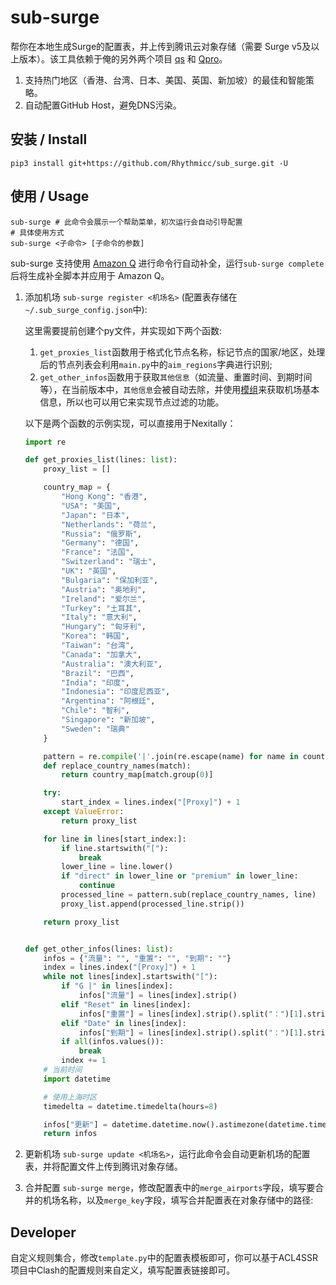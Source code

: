 # sub-surge

帮你在本地生成Surge的配置表，并上传到腾讯云对象存储（需要 Surge v5及以上版本）。该工具依赖于俺的另外两个项目 [qs](https://github.com/Rhythmicc/qs) 和 [Qpro](https://github.com/Rhythmicc/QuickProject)。

1. 支持热门地区（香港、台湾、日本、美国、英国、新加坡）的最佳和智能策略。
2. 自动配置GitHub Host，避免DNS污染。

## 安装 / Install

```shell
pip3 install git+https://github.com/Rhythmicc/sub_surge.git -U
```

## 使用 / Usage

```shell
sub-surge # 此命令会展示一个帮助菜单，初次运行会自动引导配置
# 具体使用方式
sub-surge <子命令> [子命令的参数]
```

sub-surge 支持使用 [Amazon Q](https://aws.amazon.com/cn/q/) 进行命令行自动补全，运行`sub-surge complete`后将生成补全脚本并应用于 Amazon Q。

1. 添加机场 `sub-surge register <机场名>` (配置表存储在`~/.sub_surge_config.json`中):

   这里需要提前创建个py文件，并实现如下两个函数:
   1. `get_proxies_list`函数用于格式化节点名称，标记节点的国家/地区，处理后的节点列表会利用`main.py`中的`aim_regions`字典进行识别;
   2. `get_other_infos`函数用于获取`其他信息`（如流量、重置时间、到期时间等），在当前版本中，`其他信息`会被自动去除，并使用[模组](https://github.com/Rabbit-Spec/Surge/tree/Master/Module/Panel/Sub-info)来获取机场基本信息，所以也可以用它来实现节点过滤的功能。

    以下是两个函数的示例实现，可以直接用于Nexitally：

    ```python
    import re

    def get_proxies_list(lines: list):
        proxy_list = []

        country_map = {
            "Hong Kong": "香港",
            "USA": "美国",
            "Japan": "日本",
            "Netherlands": "荷兰",
            "Russia": "俄罗斯",
            "Germany": "德国",
            "France": "法国",
            "Switzerland": "瑞士",
            "UK": "英国",
            "Bulgaria": "保加利亚",
            "Austria": "奥地利",
            "Ireland": "爱尔兰",
            "Turkey": "土耳其",
            "Italy": "意大利",
            "Hungary": "匈牙利",
            "Korea": "韩国",
            "Taiwan": "台湾",
            "Canada": "加拿大",
            "Australia": "澳大利亚",
            "Brazil": "巴西",
            "India": "印度",
            "Indonesia": "印度尼西亚",
            "Argentina": "阿根廷",
            "Chile": "智利",
            "Singapore": "新加坡",
            "Sweden": "瑞典"
        }

        pattern = re.compile('|'.join(re.escape(name) for name in country_map.keys()))
        def replace_country_names(match):
            return country_map[match.group(0)]

        try:
            start_index = lines.index("[Proxy]") + 1
        except ValueError:
            return proxy_list

        for line in lines[start_index:]:
            if line.startswith("["):
                break
            lower_line = line.lower()
            if "direct" in lower_line or "premium" in lower_line:
                continue
            processed_line = pattern.sub(replace_country_names, line)
            proxy_list.append(processed_line.strip())

        return proxy_list


    def get_other_infos(lines: list):
        infos = {"流量": "", "重置": "", "到期": ""}
        index = lines.index("[Proxy]") + 1
        while not lines[index].startswith("["):
            if "G |" in lines[index]:
                infos["流量"] = lines[index].strip()
            elif "Reset" in lines[index]:
                infos["重置"] = lines[index].strip().split("：")[1].strip()
            elif "Date" in lines[index]:
                infos["到期"] = lines[index].strip().split("：")[1].strip()
            if all(infos.values()):
                break
            index += 1
        # 当前时间
        import datetime

        # 使用上海时区
        timedelta = datetime.timedelta(hours=8)

        infos["更新"] = datetime.datetime.now().astimezone(datetime.timezone(timedelta)).strftime("%Y-%m-%d %H:%M:%S")
        return infos
    ```

2. 更新机场 `sub-surge update <机场名>`，运行此命令会自动更新机场的配置表，并将配置文件上传到腾讯对象存储。
3. 合并配置 `sub-surge merge`，修改配置表中的`merge_airports`字段，填写要合并的机场名称，以及`merge_key`字段，填写合并配置表在对象存储中的路径:

## Developer

自定义规则集合，修改`template.py`中的配置表模板即可，你可以基于ACL4SSR项目中Clash的配置规则来自定义，填写配置表链接即可。
